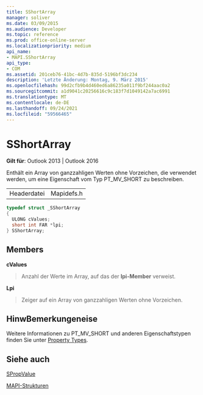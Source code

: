 ```yaml
---
title: SShortArray
manager: soliver
ms.date: 03/09/2015
ms.audience: Developer
ms.topic: reference
ms.prod: office-online-server
ms.localizationpriority: medium
api_name:
- MAPI.SShortArray
api_type:
- COM
ms.assetid: 201ceb76-41bc-4d7b-835d-5196bf3dc234
description: 'Letzte Änderung: Montag, 9. März 2015'
ms.openlocfilehash: 99d2cfb9b4d460ed6a86235a011f9bf244aac0a2
ms.sourcegitcommit: a1d9041c20256616c9c183f7d1049142a7ac6991
ms.translationtype: MT
ms.contentlocale: de-DE
ms.lasthandoff: 09/24/2021
ms.locfileid: "59566465"
---
```

# <a name="sshortarray"></a>SShortArray

  
  
**Gilt für**: Outlook 2013 | Outlook 2016 
  
Enthält ein Array von ganzzahligen Werten ohne Vorzeichen, die verwendet werden, um eine Eigenschaft vom Typ PT_MV_SHORT zu beschreiben.
  
|||
|:-----|:-----|
|Headerdatei  <br/> |Mapidefs.h  <br/> |
   
```cpp
typedef struct _SShortArray
{
  ULONG cValues;
  short int FAR *lpi;
} SShortArray;

```

## <a name="members"></a>Members

 **cValues**
  
> Anzahl der Werte im Array, auf das der **lpi-Member** verweist. 
    
 **Lpi**
  
> Zeiger auf ein Array von ganzzahligen Werten ohne Vorzeichen.
    
## <a name="remarks"></a>HinwBemerkungeneise

Weitere Informationen zu PT_MV_SHORT und anderen Eigenschaftstypen finden Sie unter [Property Types](property-types.md). 
  
## <a name="see-also"></a>Siehe auch



[SPropValue](spropvalue.md)


[MAPI-Strukturen](mapi-structures.md)

